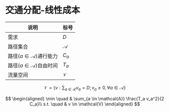 # 交通分配-线性成本

说明|标号
-|-
需求|$D$
路径集合|$\mathcal{A}$
路径($a \in \mathcal{A}$)通行能力|$C_a$
路径($a \in \mathcal{A}$)自由时间|$T_a$
流量空间|$\mathcal{V}$


$$\mathcal{V} = \left\{ v: \sum_{a \in \mathcal{R}} v_a = D; v_a \geq 0, \forall a \in \mathcal{A} \right\} $$

$$
\begin{aligned}
\min \quad & \sum_{a \in \mathcal{A}} \frac{T_a v_a^2}{2 C_a}\\
s.t. \quad & v \in \mathcal{V}
\end{aligned}
$$